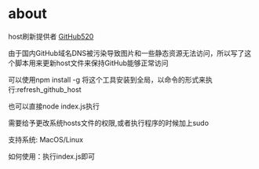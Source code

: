 about 
===============

host刷新提供者 [GitHub520](https://github.com/521xueweihan/GitHub520)

由于国内GitHub域名DNS被污染导致图片和一些静态资源无法访问，所以写了这个脚本用来更新host文件来保持GitHub能够正常访问

可以使用npm install -g 将这个工具安装到全局，以命令的形式来执行:refresh_github_host

也可以直接node index.js执行

需要给予更改系统hosts文件的权限,或者执行程序的时候加上sudo

支持系统: MacOS/Linux

如何使用：执行index.js即可
